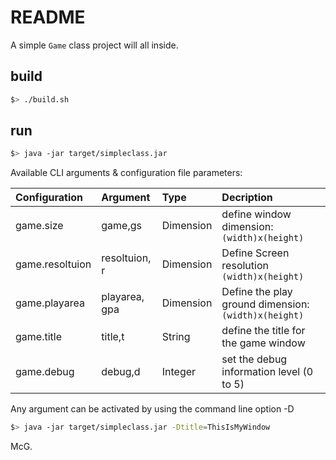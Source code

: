 # README

A simple `Game`  class project will all inside.


## build

```bash
$> ./build.sh 
```

## run

```bash
$> java -jar target/simpleclass.jar
```

Available CLI arguments & configuration file parameters:

| Configuration   | Argument      | Type      | Decription                                           |
| :-------------- | :------------ | :-------- | :--------------------------------------------------- |
| game.size       | game,gs       | Dimension | define window dimension: `(width)x(height)`          |
| game.resoltuion | resoltuion, r | Dimension | Define Screen resolution `(width)x(height)`          |
| game.playarea   | playarea, gpa | Dimension | Define the play ground dimension: `(width)x(height)` |
| game.title      | title,t       | String    | define the title for the game window                 |
| game.debug      | debug,d       | Integer   | set the debug information level (0 to 5)             |

Any argument can be activated by using the command line option -D
```bash
$> java -jar target/simpleclass.jar -Dtitle=ThisIsMyWindow
```

McG.
